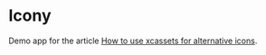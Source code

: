 # Icony
Demo app for the article [How to use xcassets for alternative icons](https://medium.com/@gianpispi/how-to-use-xcassets-for-alternative-icons-20849f836e2f).
